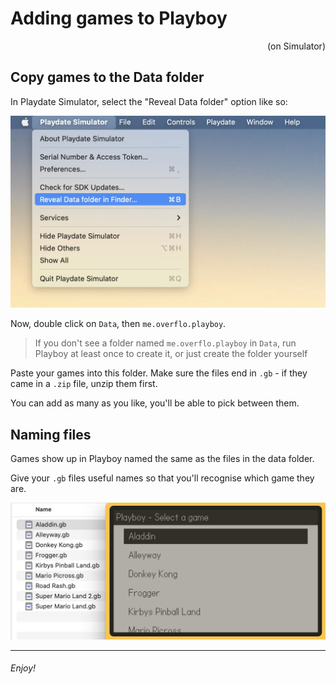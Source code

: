 # Adding games to Playboy

<p align="right">(on Simulator)</p>

## Copy games to the Data folder

In Playdate Simulator, select the "Reveal Data folder" option like so:

![Reveal Data menu option](../assets/data-folder.jpg)

Now, double click on `Data`, then `me.overflo.playboy`.

> If you don't see a folder named `me.overflo.playboy` in `Data`, run Playboy at least once to create it, or just create the folder yourself

Paste your games into this folder. Make sure the files end in `.gb` - if they came
in a `.zip` file, unzip them first.

You can add as many as you like, you'll be able to pick between them.

## Naming files

Games show up in Playboy named the same as the files in the data folder.

Give your `.gb` files useful names so that you'll recognise which game they are.

![Playboy ROM picker](../assets/games-list.jpg)

---

###### Enjoy!
